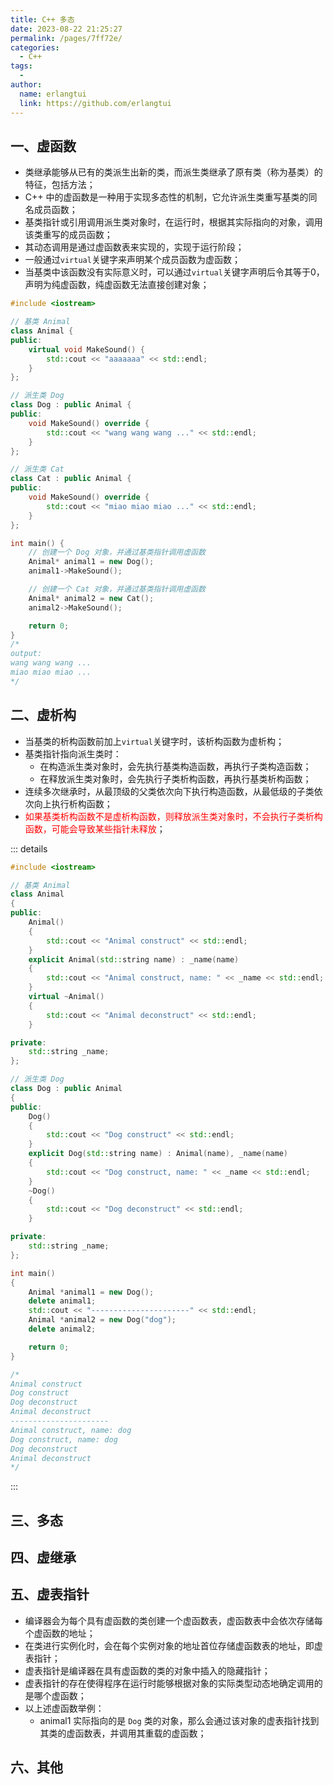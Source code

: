 ```yaml
---
title: C++ 多态
date: 2023-08-22 21:25:27
permalink: /pages/7ff72e/
categories:
  - C++
tags:
  - 
author: 
  name: erlangtui
  link: https://github.com/erlangtui
---
```


## 一、虚函数
* 类继承能够从已有的类派生出新的类，而派生类继承了原有类（称为基类）的特征，包括方法；
* C++ 中的虚函数是一种用于实现多态性的机制，它允许派生类重写基类的同名成员函数；
* 基类指针或引用调用派生类对象时，在运行时，根据其实际指向的对象，调用该类重写的成员函数；
* 其动态调用是通过虚函数表来实现的，实现于运行阶段；
* 一般通过`virtual`关键字来声明某个成员函数为虚函数；
* 当基类中该函数没有实际意义时，可以通过`virtual`关键字声明后令其等于0，声明为纯虚函数，纯虚函数无法直接创建对象；
```cpp
#include <iostream>

// 基类 Animal
class Animal {
public:
    virtual void MakeSound() {
        std::cout << "aaaaaaa" << std::endl;
    }
};

// 派生类 Dog
class Dog : public Animal {
public:
    void MakeSound() override {
        std::cout << "wang wang wang ..." << std::endl;
    }
};

// 派生类 Cat
class Cat : public Animal {
public:
    void MakeSound() override {
        std::cout << "miao miao miao ..." << std::endl;
    }
};

int main() {
    // 创建一个 Dog 对象，并通过基类指针调用虚函数
    Animal* animal1 = new Dog();
    animal1->MakeSound();

    // 创建一个 Cat 对象，并通过基类指针调用虚函数
    Animal* animal2 = new Cat();
    animal2->MakeSound();

    return 0;
}
/*
output:
wang wang wang ...
miao miao miao ...
*/
```

## 二、虚析构
* 当基类的析构函数前加上`virtual`关键字时，该析构函数为虚析构；
* 基类指针指向派生类时：
  * 在构造派生类对象时，会先执行基类构造函数，再执行子类构造函数；
  * 在释放派生类对象时，会先执行子类析构函数，再执行基类析构函数；
* 连续多次继承时，从最顶级的父类依次向下执行构造函数，从最低级的子类依次向上执行析构函数；
* <span style="color: red;">如果基类析构函数不是虚析构函数，则释放派生类对象时，不会执行子类析构函数，可能会导致某些指针未释放</span>；

::: details
```cpp
#include <iostream>

// 基类 Animal
class Animal
{
public:
    Animal()
    {
        std::cout << "Animal construct" << std::endl;
    }
    explicit Animal(std::string name) : _name(name)
    {
        std::cout << "Animal construct, name: " << _name << std::endl;
    }
    virtual ~Animal()
    {
        std::cout << "Animal deconstruct" << std::endl;
    }

private:
    std::string _name;
};

// 派生类 Dog
class Dog : public Animal
{
public:
    Dog()
    {
        std::cout << "Dog construct" << std::endl;
    }
    explicit Dog(std::string name) : Animal(name), _name(name)
    {
        std::cout << "Dog construct, name: " << _name << std::endl;
    }
    ~Dog()
    {
        std::cout << "Dog deconstruct" << std::endl;
    }

private:
    std::string _name;
};

int main()
{
    Animal *animal1 = new Dog();
    delete animal1;
    std::cout << "----------------------" << std::endl;
    Animal *animal2 = new Dog("dog");
    delete animal2;

    return 0;
}

/*
Animal construct
Dog construct
Dog deconstruct
Animal deconstruct
----------------------
Animal construct, name: dog
Dog construct, name: dog
Dog deconstruct
Animal deconstruct
*/
```
:::

## 三、多态

## 四、虚继承

## 五、虚表指针
* 编译器会为每个具有虚函数的类创建一个虚函数表，虚函数表中会依次存储每个虚函数的地址；
* 在类进行实例化时，会在每个实例对象的地址首位存储虚函数表的地址，即虚表指针；
* 虚表指针是编译器在具有虚函数的类的对象中插入的隐藏指针；
* 虚表指针的存在使得程序在运行时能够根据对象的实际类型动态地确定调用的是哪个虚函数；
* 以上述虚函数举例：
  * animal1 实际指向的是 `Dog` 类的对象，那么会通过该对象的虚表指针找到其类的虚函数表，并调用其重载的虚函数；

## 六、其他
<!-- 在C++中，构造函数不能是虚函数，原因主要有以下几点：

构造函数的目的：构造函数的主要目的是初始化对象。当一个对象被创建时，必须先调用构造函数来初始化对象的状态。如果构造函数是虚的，那么在创建对象时，我们无法确定应该调用哪个具体的构造函数，因为对象的具体类型在创建时可能还未知。

多态的实现：多态是基于虚函数表（vtable）实现的，而虚函数表是在对象构造之后才建立的。在对象构造之前，虚函数表尚未建立，因此无法通过虚函数表来调用虚构造函数。

对象内存的分配：在构造函数执行之前，对象的内存空间已经被分配，但是对象的状态尚未初始化。如果构造函数是虚的，那么在内存分配之后，我们需要确定调用哪个构造函数来初始化对象，这在逻辑上是矛盾的，因为我们无法在对象初始化之前知道其具体类型。虚函数的调用需要虚函数表指针，而该指针存放在对象的内容空间中；若构造函数声明为虚函数，那么由于对象还未创建，还没有内存空间，更没有虚函数表地址用来调用虚函数——构造函数了。

基类构造和派生类构造：在派生类的构造过程中，首先需要调用基类的构造函数来初始化基类部分。如果基类的构造函数是虚的，那么在派生类构造函数中调用基类构造函数时，可能会错误地调用派生类的构造函数，这会导致无限递归构造，最终导致栈溢出。

对象切片问题：如果构造函数是虚的，那么在将派生类对象赋值给基类对象时，可能会调用派生类的构造函数，这会导致对象切片问题，即派生类特有的部分被“切掉”，这显然是不合理的。 -->

<!-- 
```cpp
#include <iostream>

// 基类 Animal
class Animal {
public:
    virtual void makeSound() {
        std::cout << "Animal makes a sound." << std::endl;
    }
    
    Animal() {
        std::cout << "Animal constructor called." << std::endl;
    }
    
    virtual ~Animal() {
        std::cout << "Animal destructor called." << std::endl;
    }
};

// 虚继承的基类
class Mammal : virtual public Animal {
public:
    Mammal() {
        std::cout << "Mammal constructor called." << std::endl;
    }
    
    ~Mammal() override {
        std::cout << "Mammal destructor called." << std::endl;
    }
};

// 派生类 Dog
class Dog : virtual public Mammal {
public:
    Dog() {
        std::cout << "Dog constructor called." << std::endl;
    }
    
    void makeSound() override {
        std::cout << "Dog barks." << std::endl;
    }
    
    ~Dog() override {
        std::cout << "Dog destructor called." << std::endl;
    }
};

// 派生类 Cat
class Cat : virtual public Mammal {
public:
    Cat() {
        std::cout << "Cat constructor called." << std::endl;
    }
    
    void makeSound() override {
        std::cout << "Cat meows." << std::endl;
    }
    
    ~Cat() override {
        std::cout << "Cat destructor called." << std::endl;
    }
};

int main() {
    Animal* animal1 = new Dog();
    Animal* animal2 = new Cat();
    
    animal1->makeSound();  // 输出：Dog barks.
    animal2->makeSound();  // 输出：Cat meows.
    
    delete animal1;  // 输出：Dog destructor called. Mammal destructor called. Animal destructor called.
    delete animal2;  // 输出：Cat destructor called. Mammal destructor called. Animal destructor called.
    
    return 0;
}
```

在这个示例中，我们引入了一个新的基类 `Mammal`，它使用了虚继承（`virtual public Animal`）。`Dog` 和 `Cat` 类都继承自 `Mammal`。

构造与析构的顺序如下：
1. 首先创建 `Dog` 对象。在创建 `Dog` 对象时，会按照继承关系依次调用基类的构造函数，这里是 `Animal` 的构造函数，然后是 `Mammal` 的构造函数，最后是 `Dog` 的构造函数。构造顺序是从基类到派生类。
2. 创建 `Cat` 对象的过程也是一样的，按照继承关系依次调用基类的构造函数，这里是 `Animal` 的构造函数，然后是 `Mammal` 的构造函数，最后是 `Cat` 的构造函数。
3. 调用 `animal1->makeSound()`，由于 `animal1` 是基类指针指向 `Dog` 对象，因此会调用 `Dog` 的 `makeSound()` 函数，输出 "Dog barks."。
4. 调用 `animal2->makeSound()`，由于 `animal2` 是基类指针指向 `Cat` 对象，因此会调用 `Cat` 的 `makeSound()` 函数，输出 "Cat meows."。
5. 删除 `animal1` 和 `animal2`，由于基类的析构函数声明为虚函数，在删除基类指针时会依次调用派生类和基类的析构函数。所以先调用 `Dog` 的析构函数，然后是 `Mammal` 的析构函数，最后是 `Animal` 的析构函数。析构顺序是从派生类到基类。

程序的输出结果如下：
```
Animal constructor called.
Mammal constructor called.
Dog constructor called.
Animal constructor called.
Mammal constructor called.
Cat constructor called.
Dog barks.
Cat meows.
Dog destructor called.
Mammal destructor called.
Animal destructor called.
Cat destructor called.
Mammal destructor called.
Animal destructor called.
```


```cpp
class Animal {
public:
  int age;
};

class Mammal : public Animal {
public:
  std::string species;
};

class Bird : public Animal {
public:
  std::string feathersColor;
};

class Platypus : public Mammal, public Bird {
public:
  bool laysEggs;
};
```

在这个示例中，`Platypus` 类继承了 `Mammal` 类和 `Bird` 类，而 `Mammal` 和 `Bird` 类又都继承了 `Animal` 类。

通过菱形继承，`Platypus` 类间接继承了 `Animal` 类两次，一次来自于 `Mammal` 类，另一次来自于 `Bird` 类。这就形成了菱形继承的结构，如下所示：

```
    Animal
    /    \
 Mammal  Bird
    \    /
   Platypus
```

如果不使用虚继承，那么在 `Platypus` 类中将有两个 `Animal` 对象，即 `Mammal` 类和 `Bird` 类各自继承的 `Animal` 对象。这样就会导致 `Platypus` 类中存在两份相同的 `age` 成员变量，引发二义性问题。

为了解决这个问题，我们可以使用虚继承：

```cpp
class Animal {
public:
  int age;
};

class Mammal : virtual public Animal {
public:
  std::string species;
};

class Bird : virtual public Animal {
public:

  std::string feathersColor;
};

class Platypus : public Mammal, public Bird {
public:
  bool laysEggs;
};
```

通过在 `Mammal` 和 `Bird` 类的继承声明中添加 `virtual` 关键字，将基类 `Animal` 声明为虚基类。这样，在 `Platypus` 类中就只会有一个共享的 `Animal` 对象，避免了二义性问题的发生。

虚继承非常适用于菱形继承或多继承中存在二义性的情况，它确保了基类在派生类中只有一个实例，解决了二义性问题。
虚继承是一种用于解决多继承中的"菱形继承"问题的技术。"菱形继承"指的是在一个继承体系中，派生类通过多条路径间接地继承同一个基类，导致同一个基类在派生类中存在多个实例的问题。

虚继承通过引入虚基类来解决这个问题。虚基类是在继承体系中被声明为虚继承的基类，它的成员在派生类中仅存在一个实例。这样可以避免多次继承导致同一个基类在派生类中重复出现，从而消除了歧义和资源浪费。

在上面的示例中，`Mammal` 类使用了虚继承(`virtual public Animal`)，作为 `Dog` 类和 `Cat` 类的共同基类。这样，无论是 `Dog` 还是 `Cat` 对象，它们在内存中只有一个 `Animal` 实例，避免了 `Animal` 被重复继承。

使用虚继承的主要作用如下：
1. 解决菱形继承问题：通过虚基类，确保在派生类中只有一个实例，消除了重复继承带来的二义性。
2. 节省内存空间：减少了派生类中虚基类的存储开销，避免了重复数据的冗余。
3. 维护类之间的关系：通过虚继承，明确了派生类与虚基类之间的直接继承关系。

需要注意的是，虚继承会增加解析虚函数的时间开销，因为在运行时需要通过虚表指针来定位正确的虚函数。所以在设计类继承体系时，应该根据具体情况来评估是否使用虚继承。

虚函数表（Virtual Function Table），简称为 vtable，是C++中实现多态性（polymorphism）的关键机制之一。

在C++中，当一个类被声明为虚类时（通过使用关键字`virtual`），它可以包含一个或多个虚函数。虚函数是可以在派生类中被重写（覆盖）的函数。为了支持动态绑定（dynamic binding）和运行时多态性，编译器会为每个含有虚函数的类生成一个虚函数表。

虚函数表实际上是一个特殊的数据结构，它是一个存储着指向虚函数的指针数组。每个包含虚函数的类都有自己的虚函数表，在对象实例化时会为其分配内存，并且在对象的地址空间中保存对应的虚函数表指针。

当使用基类指针或引用来调用虚函数时，实际执行的是派生类中重写的虚函数。这是因为编译器会根据对象的实际类型，在虚函数表中查找对应的函数指针，并调用正确的函数。

对于每个派生类，虚函数表的结构是相似的，但其中的函数指针被替换为派生类中的具体函数。这就允许了在继承关系中进行动态绑定，使得程序能够根据实际对象的类型来调用相应的函数。

总结一下，虚函数表是C++中用于支持多态性的一种机制。它是存储着指向虚函数的指针数组，允许通过基类指针或引用来调用派生类中实现的虚函数，从而实现动态绑定和运行时多态性。

动态联编 ： 首先需要取到对象的首地址，然后再解引用取到虚函数表的首地址后，再加上偏移量才能找到要调的虚函数，然后call调用。
静态联编：


虚函数、虚析构、多态、虚继承、虚表指针 -->